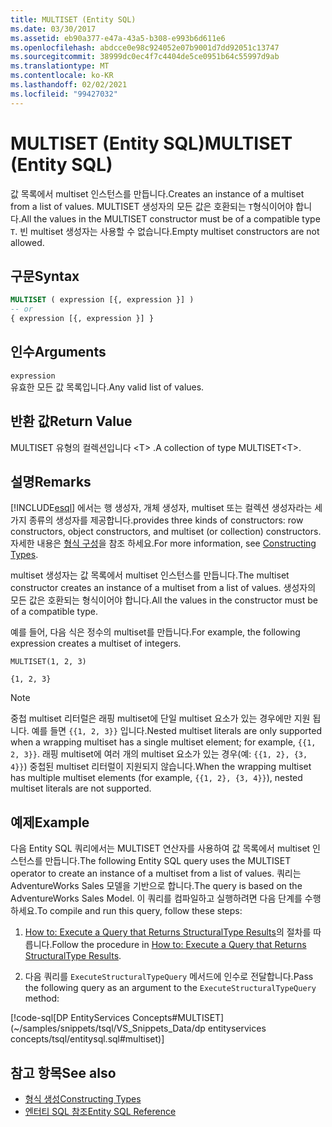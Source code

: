 ```yaml
---
title: MULTISET (Entity SQL)
ms.date: 03/30/2017
ms.assetid: eb90a377-e47a-43a5-b308-e993b6d611e6
ms.openlocfilehash: abdcce0e98c924052e07b9001d7dd92051c13747
ms.sourcegitcommit: 38999dc0ec4f7c4404de5ce0951b64c55997d9ab
ms.translationtype: MT
ms.contentlocale: ko-KR
ms.lasthandoff: 02/02/2021
ms.locfileid: "99427032"
---
```

# <a name="multiset-entity-sql"></a><span data-ttu-id="534f1-102">MULTISET (Entity SQL)</span><span class="sxs-lookup"><span data-stu-id="534f1-102">MULTISET (Entity SQL)</span></span>

<span data-ttu-id="534f1-103">값 목록에서 multiset 인스턴스를 만듭니다.</span><span class="sxs-lookup"><span data-stu-id="534f1-103">Creates an instance of a multiset from a list of values.</span></span> <span data-ttu-id="534f1-104">MULTISET 생성자의 모든 값은 호환되는 `T`형식이어야 합니다.</span><span class="sxs-lookup"><span data-stu-id="534f1-104">All the values in the MULTISET constructor must be of a compatible type `T`.</span></span> <span data-ttu-id="534f1-105">빈 multiset 생성자는 사용할 수 없습니다.</span><span class="sxs-lookup"><span data-stu-id="534f1-105">Empty multiset constructors are not allowed.</span></span>

## <a name="syntax"></a><span data-ttu-id="534f1-106">구문</span><span class="sxs-lookup"><span data-stu-id="534f1-106">Syntax</span></span>

```sql
MULTISET ( expression [{, expression }] )
-- or
{ expression [{, expression }] }
```

## <a name="arguments"></a><span data-ttu-id="534f1-107">인수</span><span class="sxs-lookup"><span data-stu-id="534f1-107">Arguments</span></span>

`expression`  
 <span data-ttu-id="534f1-108">유효한 모든 값 목록입니다.</span><span class="sxs-lookup"><span data-stu-id="534f1-108">Any valid list of values.</span></span>

## <a name="return-value"></a><span data-ttu-id="534f1-109">반환 값</span><span class="sxs-lookup"><span data-stu-id="534f1-109">Return Value</span></span>

<span data-ttu-id="534f1-110">MULTISET 유형의 컬렉션입니다 \<T> .</span><span class="sxs-lookup"><span data-stu-id="534f1-110">A collection of type MULTISET\<T>.</span></span>

## <a name="remarks"></a><span data-ttu-id="534f1-111">설명</span><span class="sxs-lookup"><span data-stu-id="534f1-111">Remarks</span></span>

<!-- markdownlint-disable DOCSMD001 -->

[!INCLUDE[esql](../../../../../../includes/esql-md.md)] <span data-ttu-id="534f1-112">에서는 행 생성자, 개체 생성자, multiset 또는 컬렉션 생성자라는 세 가지 종류의 생성자를 제공합니다.</span><span class="sxs-lookup"><span data-stu-id="534f1-112">provides three kinds of constructors: row constructors, object constructors, and multiset (or collection) constructors.</span></span> <span data-ttu-id="534f1-113">자세한 내용은 [형식 구성](constructing-types-entity-sql.md)을 참조 하세요.</span><span class="sxs-lookup"><span data-stu-id="534f1-113">For more information, see [Constructing Types](constructing-types-entity-sql.md).</span></span>

<span data-ttu-id="534f1-114">multiset 생성자는 값 목록에서 multiset 인스턴스를 만듭니다.</span><span class="sxs-lookup"><span data-stu-id="534f1-114">The multiset constructor creates an instance of a multiset from a list of values.</span></span> <span data-ttu-id="534f1-115">생성자의 모든 값은 호환되는 형식이어야 합니다.</span><span class="sxs-lookup"><span data-stu-id="534f1-115">All the values in the constructor must be of a compatible type.</span></span>

<span data-ttu-id="534f1-116">예를 들어, 다음 식은 정수의 multiset를 만듭니다.</span><span class="sxs-lookup"><span data-stu-id="534f1-116">For example, the following expression creates a multiset of integers.</span></span>

`MULTISET(1, 2, 3)`

`{1, 2, 3}`

> [!NOTE]
> <span data-ttu-id="534f1-117">중첩 multiset 리터럴은 래핑 multiset에 단일 multiset 요소가 있는 경우에만 지원 됩니다. 예를 들면 `{{1, 2, 3}}` 입니다.</span><span class="sxs-lookup"><span data-stu-id="534f1-117">Nested multiset literals are only supported when a wrapping multiset has a single multiset element; for example, `{{1, 2, 3}}`.</span></span> <span data-ttu-id="534f1-118">래핑 multiset에 여러 개의 multiset 요소가 있는 경우(예: `{{1, 2}, {3, 4}}`) 중첩된 multiset 리터럴이 지원되지 않습니다.</span><span class="sxs-lookup"><span data-stu-id="534f1-118">When the wrapping multiset has multiple multiset elements (for example, `{{1, 2}, {3, 4}}`), nested multiset literals are not supported.</span></span>

## <a name="example"></a><span data-ttu-id="534f1-119">예제</span><span class="sxs-lookup"><span data-stu-id="534f1-119">Example</span></span>

<span data-ttu-id="534f1-120">다음 Entity SQL 쿼리에서는 MULTISET 연산자를 사용하여 값 목록에서 multiset 인스턴스를 만듭니다.</span><span class="sxs-lookup"><span data-stu-id="534f1-120">The following Entity SQL query uses the MULTISET operator to create an instance of a multiset from a list of values.</span></span> <span data-ttu-id="534f1-121">쿼리는 AdventureWorks Sales 모델을 기반으로 합니다.</span><span class="sxs-lookup"><span data-stu-id="534f1-121">The query is based on the AdventureWorks Sales Model.</span></span> <span data-ttu-id="534f1-122">이 쿼리를 컴파일하고 실행하려면 다음 단계를 수행하세요.</span><span class="sxs-lookup"><span data-stu-id="534f1-122">To compile and run this query, follow these steps:</span></span>

1. <span data-ttu-id="534f1-123">[How to: Execute a Query that Returns StructuralType Results](../how-to-execute-a-query-that-returns-structuraltype-results.md)의 절차를 따릅니다.</span><span class="sxs-lookup"><span data-stu-id="534f1-123">Follow the procedure in [How to: Execute a Query that Returns StructuralType Results](../how-to-execute-a-query-that-returns-structuraltype-results.md).</span></span>

2. <span data-ttu-id="534f1-124">다음 쿼리를 `ExecuteStructuralTypeQuery` 메서드에 인수로 전달합니다.</span><span class="sxs-lookup"><span data-stu-id="534f1-124">Pass the following query as an argument to the `ExecuteStructuralTypeQuery` method:</span></span>

[!code-sql[DP EntityServices Concepts#MULTISET](~/samples/snippets/tsql/VS_Snippets_Data/dp entityservices concepts/tsql/entitysql.sql#multiset)]

## <a name="see-also"></a><span data-ttu-id="534f1-125">참고 항목</span><span class="sxs-lookup"><span data-stu-id="534f1-125">See also</span></span>

- [<span data-ttu-id="534f1-126">형식 생성</span><span class="sxs-lookup"><span data-stu-id="534f1-126">Constructing Types</span></span>](constructing-types-entity-sql.md)
- [<span data-ttu-id="534f1-127">엔터티 SQL 참조</span><span class="sxs-lookup"><span data-stu-id="534f1-127">Entity SQL Reference</span></span>](entity-sql-reference.md)
